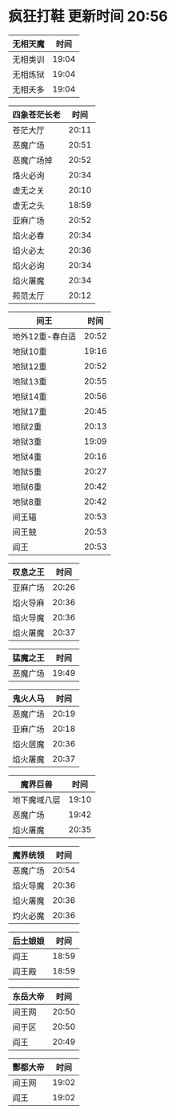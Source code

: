 # 疯狂打鞋 更新时间 20:56

| 无相天魔   | 时间    |
|--------|-------|
| 无相类训 | 19:04 |
| 无相炼狱 | 19:04 |
| 无相夭多 | 19:04 |

| 四象苍茫长老   | 时间    |
|--------|-------|
| 苍茫大厅 | 20:11 |
| 恶魔广场 | 20:51 |
| 恶魔广场掉 | 20:52 |
| 烙火必询 | 20:34 |
| 虚无之关 | 20:10 |
| 虚无之头 | 18:59 |
| 亚麻广场 | 20:52 |
| 焰火必春 | 20:34 |
| 焰火必太 | 20:36 |
| 焰火必询 | 20:34 |
| 焰火屠魔 | 20:34 |
| 苑范太厅 | 20:12 |

| 间王   | 时间    |
|--------|-------|
| 地外12重-春白适 | 20:52 |
| 地狱10重 | 19:16 |
| 地狱12重 | 20:52 |
| 地狱13重 | 20:55 |
| 地狱14重 | 20:56 |
| 地狱17重 | 20:45 |
| 地狱2重 | 20:13 |
| 地狱3重 | 19:09 |
| 地狱4重 | 20:16 |
| 地狱5重 | 20:27 |
| 地狱6重 | 20:42 |
| 地狱8重 | 20:42 |
| 间王辐 | 20:53 |
| 间王兢 | 20:53 |
| 阎王 | 20:53 |

| 叹息之王   | 时间    |
|--------|-------|
| 亚麻广场 | 20:26 |
| 焰火导麻 | 20:36 |
| 焰火导魔 | 20:36 |
| 焰火屠魔 | 20:37 |

| 猛魔之王   | 时间    |
|--------|-------|
| 恶魔广场 | 19:49 |

| 鬼火人马   | 时间    |
|--------|-------|
| 恶魔广场 | 20:19 |
| 亚麻广场 | 20:18 |
| 焰火居魔 | 20:36 |
| 焰火屠魔 | 20:37 |

| 魔界巨兽   | 时间    |
|--------|-------|
| 地下魔域八层 | 19:10 |
| 恶魔广场 | 19:42 |
| 焰火屠魔 | 20:35 |

| 魔界统领   | 时间    |
|--------|-------|
| 恶魔广场 | 20:54 |
| 焰火导魔 | 20:36 |
| 焰火屠魔 | 20:36 |
| 灼火必魔 | 20:36 |

| 后土娘娘   | 时间    |
|--------|-------|
| 阎王 | 18:59 |
| 阎王殿 | 18:59 |

| 东岳大帝   | 时间    |
|--------|-------|
| 间王网 | 20:50 |
| 间于区 | 20:50 |
| 阎王 | 20:49 |

| 酆都大帝   | 时间    |
|--------|-------|
| 间王网 | 19:02 |
| 阎王 | 19:02 |